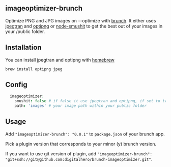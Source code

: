 ## imageoptimizer-brunch
Optimize PNG and JPG images on --optimize with [brunch](http://brunch.io).
It either uses [jpegtran](http://jpegclub.org/jpegtran/) and [optipng](http://optipng.sourceforge.net/) or [node-smushit](https://github.com/colorhook/node-smushit) to get the best out of your images in your /public folder.

## Installation

You can install jpegtran and optipng with [homebrew](http://mxcl.github.com/homebrew/)
```shell
brew install optipng jpeg
```

## Config
```coffeescript
  imageoptimizer:
    smushit: false # if false it use jpegtran and optipng, if set to true it will use smushit
    path: 'images' # your image path within your public folder
```

## Usage
Add `"imageoptimizer-brunch": "0.0.1"` to `package.json` of your brunch app.

Pick a plugin version that corresponds to your minor (y) brunch version.

If you want to use git version of plugin, add
`"imageoptimizer-brunch": "git+ssh://git@github.com:digitalhero/brunch-imageoptimizer.git"`.